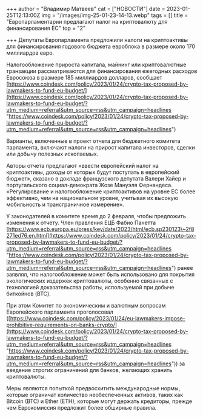 +++
author = "Владимир Матвеев"
cat = ["НОВОСТИ"]
date = 2023-01-25T12:13:00Z
img = "/images/img-25-01-23-14-13.webp"
tags = []
title = "Европарламентарии предлагают налог на криптовалюту для финансирования ЕС"
top = "2"

+++
Депутаты Европарламента предложили налоги на криптоактивы для финансирования годового бюджета евроблока в размере около 170 миллиардов евро. 

Налогообложение прироста капитала, майнинг или криптовалютные транзакции рассматриваются для финансирования ежегодных расходов Евросоюза в размере 185 миллиардов долларов, сообщает [https://www.coindesk.com/policy/2023/01/24/crypto-tax-proposed-by-lawmakers-to-fund-eu-budget/](https://www.coindesk.com/policy/2023/01/24/crypto-tax-proposed-by-lawmakers-to-fund-eu-budget/?utm_medium=referral&utm_source=rss&utm_campaign=headlines "https://www.coindesk.com/policy/2023/01/24/crypto-tax-proposed-by-lawmakers-to-fund-eu-budget/?utm_medium=referral&utm_source=rss&utm_campaign=headlines")

Варианты, включенные в проект отчета для бюджетного комитета парламента, включают налоги на прирост капитала инвесторов, сделки или добычу полезных ископаемых. 

Авторы отчета предлагают «ввести европейский налог на криптоактивы, доходы от которых будут поступать в европейский бюджет», сказано в докладе французского депутата Валери Хайер и португальского социал-демократа Жозе Мануэля Фернандеса. «Регулирование и налогообложение криптоактивов на уровне ЕС более эффективно, чем на национальном уровне, учитывая их высокую мобильность и трансграничное измерение».

У законодателей в комитете время до 2 февраля, чтобы предложить изменения к отчету. Член правления ЕЦБ Фабио Панетта [https://www.ecb.europa.eu/press/key/date/2023/html/ecb.sp230123\~2f8271ed76.en.html](https://www.coindesk.com/policy/2023/01/24/crypto-tax-proposed-by-lawmakers-to-fund-eu-budget/?utm_medium=referral&utm_source=rss&utm_campaign=headlines "https://www.coindesk.com/policy/2023/01/24/crypto-tax-proposed-by-lawmakers-to-fund-eu-budget/?utm_medium=referral&utm_source=rss&utm_campaign=headlines") ранее заявлял, что налогообложение может быть использовано для покрытия экологических издержек криптовалюты, особенно связанных с технологией доказательства работы, используемой при добыче биткойнов (BTC).

При этом Комитет по экономическим и валютным вопросам Европейского парламента проголосовал ([https://www.coindesk.com/policy/2023/01/24/eu-lawmakers-impose-prohibitive-requirements-on-banks-crypto/](https://www.coindesk.com/policy/2023/01/24/crypto-tax-proposed-by-lawmakers-to-fund-eu-budget/?utm_medium=referral&utm_source=rss&utm_campaign=headlines "https://www.coindesk.com/policy/2023/01/24/crypto-tax-proposed-by-lawmakers-to-fund-eu-budget/?utm_medium=referral&utm_source=rss&utm_campaign=headlines")) за введение строгих ограничений для банков, желающих хранить криптовалюты.

Меры являются попыткой предвосхитить международные нормы, которые ограничат количество необеспеченных активов, таких как Bitcoin (BTC) и Ether (ETH), которые могут держать кредиторы, прежде чем Еврокомиссия предложит более обширные правила.